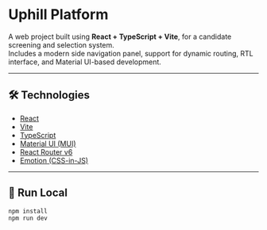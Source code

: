 # Uphill Platform

A web project built using **React + TypeScript + Vite**, for a candidate screening and selection system.  
Includes a modern side navigation panel, support for dynamic routing, RTL interface, and Material UI-based development.

---

## 🛠️ Technologies 

- [React](https://reactjs.org/)
- [Vite](https://vitejs.dev/)
- [TypeScript](https://www.typescriptlang.org/)
- [Material UI (MUI)](https://mui.com/)
- [React Router v6](https://reactrouter.com/)
- [Emotion (CSS-in-JS)](https://emotion.sh/docs/introduction)

---

## 🚀 Run Local

```bash
npm install
npm run dev